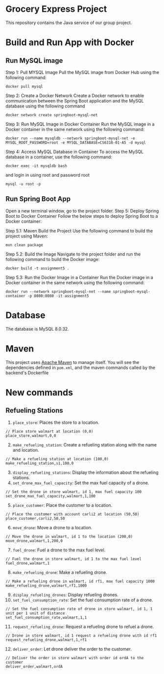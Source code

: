 # Grocery Express Project

This repository contains the Java service of our group project.

# Build and Run App with Docker
## Run MySQL image
Step 1: Pull MYSQL Image
Pull the MySQL image from Docker Hub using the following command:
```
docker pull mysql
```

Step 2: Create a Docker Network
Create a Docker network to enable communication between the Spring Boot application and the MySQL database using the following command
```
docker network create springboot-mysql-net
```

Step 3: Run MySQL Image in Docker Container
Run the MySQL image in a Docker container in the same network using the following command:
```
docker run --name mysqldb --network springboot-mysql-net -e MYSQL_ROOT_PASSWORD=root -e MYSQL_DATABASE=CS6310-01-A5 -d mysql
```

Step 4: Access MySQL Database in Container
To access the MySQL database in a container, use the following command:
```
docker exec -it mysqldb bash
```
and login in using root and password root
```
mysql -u root -p
```
## Run Spring Boot App
Open a new terminal window, go to the project folder.
Step 5: Deploy Spring Boot to Docker Container
Follow the below steps to deploy Spring Boot to a Docker container:

Step 5.1: Maven Build the Project
Use the following command to build the project using Maven:
```
mvn clean package
```
Step 5.2: Build the Image
Navigate to the project folder and run the following command to build the Docker image:
```
docker build -t assignment5 .
```

Step 5.3: Run the Docker Image in a Container
Run the Docker image in a Docker container in the same network using the following command:
```
docker run --network springboot-mysql-net --name springboot-mysql-container -p 8080:8080 -it assignment5
```

# Database
The database is MySQL 8.0.32.

# Maven
This project uses [Apache Maven](https://maven.apache.org/) to manage itself.
You will see the dependencies defined in `pom.xml`, and the maven commands called by the backend's Dockerfile

# New commands
## Refueling Stations
1. `place_store`: Places the store to a location.
```
// Place store walmart at location (0,0)
place_store,walmart,0,0
```
2. `make_refueling_station`: Create a refueling station along with the name and location.
```
// Make a refueling station at location (100,0)
make_refueling_station,s1,100,0
```
3. `display_refueling_stations`: Display the information about the refueling stations.
4. `set_drone_max_fuel_capacity`: Set the max fuel capacity of a drone.
```
// Set the drone in store walmart, id 1, max fuel capacity 100
set_drone_max_fuel_capacity,walmart,1,100
```
5. `place_customer`: Place the customer to a location.
```
// Place the customer with account carli2 at location (50,50)
place_customer,carli2,50,50
```
6. `move_drone`: Move a drone to a location.
```
// Move the drone in walmart, id 1 to the location (200,0)
move_drone,walmart,1,200,0
```
7. `fuel_drone`: Fuel a drone to the max fuel level.
```
// Fuel the drone in store walmart, id 1 to the max fuel level
fuel_drone,walmart,1
```
8. `make_refueling_drone`: Make a refueling drone.
```
// Make a refueling drone in walmart, id rf1, max fuel capacity 1000
make_refueling_drone,walmart,rf1,1000
```
9. `display_refueling_drones`: Display refueling drones.
10. `set_fuel_consumption_rate`: Set the fuel consumption rate of a drone.
```
// Set the fuel consumption rate of drone in store walmart, id 1, 1 unit per 1 unit of distance
set_fuel_consumption_rate,walmart,1,1
```
11. `request_refueling_drone`: Request a refueling drone to refuel a drone.
```
// Drone in store walmart, id 1 request a refueling drone with id rf1
request_refueling_drone,walmart,1,rf1
```
12. `deliver_order`: Let drone deliver the order to the customer.
```
// Deliver the order in store walmart with order id ordA to the customer
deliver_order,walmart,ordA
```

